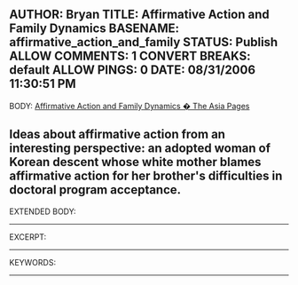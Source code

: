 AUTHOR: Bryan
TITLE: Affirmative Action and Family Dynamics
BASENAME: affirmative_action_and_family
STATUS: Publish
ALLOW COMMENTS: 1
CONVERT BREAKS: __default__
ALLOW PINGS: 0
DATE: 08/31/2006 11:30:51 PM
-----
BODY:
<a title="Affirmative Action and Family Dynamics � The Asia Pages" href="http://asiapages.wordpress.com/2006/08/27/affirmative-action-and-family-dynamics/">Affirmative Action and Family Dynamics � The Asia Pages</a>

Ideas about affirmative action from an interesting perspective: an adopted woman of Korean descent whose white mother blames affirmative action for her brother's difficulties in doctoral program acceptance.
-----
EXTENDED BODY:

-----
EXCERPT:

-----
KEYWORDS:

-----


